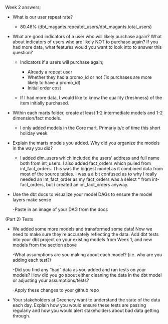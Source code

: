 Week 2 answers;

* What is our user repeat rate?

    - 80.46% (dbt_magants.repeatet_users/dbt_magants.total_users)

* What are good indicators of a user who will likely purchase again? What about indicators of users who are likely NOT to purchase again? If you had more data, what features would you want to look into to answer this question?

    - Indicators if a users will purchase again;
        * Already a repeat user
        * Whether they had a promo_id or not (1x purchases are more likely to have a promo_id)
        * Initial order cost

    - If I had more data, I would like to know the quaility (freshness) of the item initially purchased.

* Within each marts folder, create at least 1-2 intermediate models and 1-2 dimension/fact models.

    * I only added models in the Core mart. Primariy b/c of time this short holiday week

* Explain the marts models you added. Why did you organize the models in the way you did?

    - I added dim_users which included the users' address and full name both from int_users. I also added fact_orders which pulled from int_fact_orders. This was the biggest model as it combined data from most of the source tables. I was a a bit confused as to why I really needed an int_fact_order as my fact_orders was a select * from int-fact_orders, but i created an int_fact_orders anyway.

* Use the dbt docs to visualize your model DAGs to ensure the model layers make sense
    
    -Paste in an image of your DAG from the docs

(Part 2) Tests

* We added some more models and transformed some data! Now we need to make sure they’re accurately reflecting the data. Add dbt tests into your dbt project on your existing models from Week 1, and new models from the section above

    -What assumptions are you making about each model? (i.e. why are you adding each test?)

    -Did you find any “bad” data as you added and ran tests on your models? How did you go about either cleaning the data in the dbt model or adjusting your assumptions/tests?

    -Apply these changes to your github repo

* Your stakeholders at Greenery want to understand the state of the data each day. Explain how you would ensure these tests are passing regularly and how you would alert stakeholders about bad data getting through.